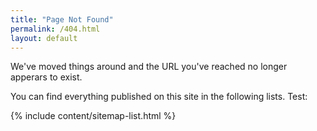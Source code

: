 ```yaml
---
title: "Page Not Found"
permalink: /404.html
layout: default
---
```


<!--more-->

We've moved things around and the URL you've reached no longer apperars to exist.

You can find everything published on this site in the following lists. Test:

{% include content/sitemap-list.html %}
